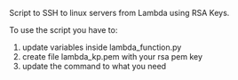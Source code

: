 Script to SSH to linux servers from Lambda using RSA Keys.

To use the script you have to:

1) update variables inside lambda_function.py
2) create file lambda_kp.pem with your rsa pem key
3) update the command to what you need
